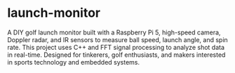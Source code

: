 # launch-monitor
A DIY golf launch monitor built with a Raspberry Pi 5, high-speed camera, Doppler radar, and IR sensors to measure ball speed, launch angle, and spin rate. This project uses C++ and FFT signal processing to analyze shot data in real-time. Designed for tinkerers, golf enthusiasts, and makers interested in sports technology and embedded systems.
